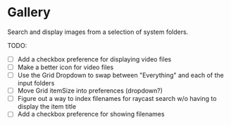 # Gallery

Search and display images from a selection of system folders.

TODO:
- [ ] Add a checkbox preference for displaying video files
- [ ] Make a better icon for video files
- [ ] Use the Grid Dropdown to swap between "Everything" and each of the input folders
- [ ] Move Grid itemSize into preferences (dropdown?)
- [ ] Figure out a way to index filenames for raycast search w/o having to display the item title
- [ ] Add a checkbox preference for showing filenames